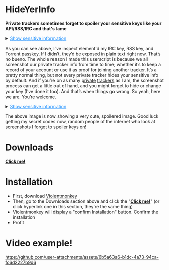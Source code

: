 # HideYerInfo

**Private trackers sometimes forget to spoiler your sensitive keys like your API/RSS/IRC and that's lame**

<details>
  <summary><a href="#" style="color: #1E90FF; text-decoration: underline; cursor: pointer;">Show sensitive information</a></summary>
  ![Unspoiled sensitive information!](https://i.imgur.com/yogKDrZ.png)
</details>

As you can see above, I’ve inspect element'd my IRC key, RSS key, and Torrent passkey. If I didn’t, they’d be exposed in plain text right now. That’s no bueno. The whole reason I made this userscript is because we all screenshot our private tracker info from time to time; whether it’s to keep a record of your account or use it as proof for joining another tracker. It’s a pretty normal thing, but not every private tracker hides your sensitive info by default. And if you’re on as many [private](https://i.imgur.com/Vztcyvt.png) [trackers](https://i.imgur.com/J75bnF4.png) as I am, the screenshot process can get a little out of hand, and you might forget to hide or change your key (I’ve done it too). And that’s when things go wrong. So yeah, here we are. You’re welcome.

<details>
  <summary><a href="#" style="color: #1E90FF; text-decoration: underline; cursor: pointer;">Show sensitive information</a></summary>
  ![Spoiled sensitive information!](https://i.imgur.com/vkk6vMs.png)
</details>

The above image is now showing a very cute, spoilered image. Good luck getting my secret codes now, random people of the internet who look at screenshots I forgot to spoiler keys on!

# Downloads
[**Click me!**](https://github.com/NoahBK/HideYerInfo/raw/main/script.user.js)

# Installation
- First, download [Violentmonkey](https://violentmonkey.github.io/get-it/)
- Then, go to the Downloads section above and click the "[**Click me!**](https://github.com/NoahBK/HideYerInfo/raw/main/script.user.js)" (or click hyperlink one in this section, they're the same thing)
- Violentmonkey will display a "confirm Installation" button. Confirm the installation
- Profit

# Video example!
https://github.com/user-attachments/assets/6b5a63a6-b1dc-4a73-94ca-fc6d2227b9d6

